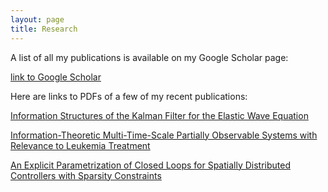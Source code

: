 ```yaml
---
layout: page
title: Research
---
```


A list of all my publications is available on my Google Scholar page:

[link to Google Scholar](https://scholar.google.com/citations?user=WzacMi8AAAAJ&hl=en&authuser=1)


Here are links to PDFs of a few of my recent publications: 

[Information Structures of the Kalman Filter for the Elastic Wave Equation](https://laurentlessard.com/public/necsys22_pdekf.pdf)

[Information-Theoretic Multi-Time-Scale Partially Observable Systems with Relevance to Leukemia Treatment](https://arxiv.org/pdf/2204.12604.pdf)

[An Explicit Parametrization of Closed Loops for Spatially Distributed Controllers with Sparsity Constraints](https://arxiv.org/pdf/2012.04792.pdf)
